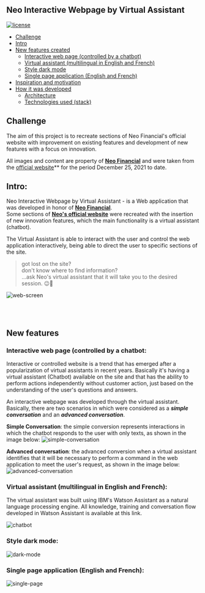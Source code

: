 ## Neo Interactive Webpage by Virtual Assistant

[![license](https://img.shields.io/github/license/DAVFoundation/captain-n3m0.svg?style=flat-square)](https://github.com/matheusicaro/challenge-interactive-webpage-by-virtual-assistant/blob/main/LICENSE)

- [Challenge](#challenge)
- [Intro](#intro)
- [New features created](#features)
  - [Interactive web page (controlled by a chatbot)](<#interactive-web-page-(controlled-by-a-chatbot)>)
  - [Virtual assistant (multilingual in English and French)](<#virtual-assistant-(multilingual-in-english-and-french)>)
  - [Style dark mode](#style-dark-mode)
  - [Single page application (English and French)](<#single-page-application-(english-and-french)>)
- [Inspiration and motivation](#inspiration-and-motivation)
- [How it was developed](#how-it-was-developed)
  - [Architecture](#architecture)
  - [Technologies used (stack)](<#technologies-used-(stack)>)

## Challenge

The aim of this project is to recreate sections of Neo Financial's official website with improvement on existing features and development of new features with a focus on innovation.

All images and content are property of **[Neo Financial](https://www.neofinancial.com/)** and were taken from the [official website](https://www.neofinancial.com/)\*\* for the period December 25, 2021 to date.

## Intro:

Neo Interactive Webpage by Virtual Assistant - is a Web application that was developed in honor of **[Neo Financial](https://www.neofinancial.com/)**. <br>
Some sections of **[Neo's official website](https://www.neofinancial.com/)** were recreated with the insertion of new innovation features, which the main functionality is a virtual assistant (chatbot).

The Virtual Assistant is able to interact with the user and control the web application interactively, being able to direct the user to specific sections of the site.

> got lost on the site? <br>
> don't know where to find information? <br>
> ...ask Neo's virtual assistant that it will take you to the desired session. 😉🖤

![web-screen](https://github.com/matheusicaro/challenge-interactive-webpage-by-virtual-assistant/blob/main/data/images/interactive-web-screen-shot.gif)

<br>
<br>

## New features

### Interactive web page (controlled by a chatbot:

Interactive or controlled website is a trend that has emerged after a popularization of virtual assistants in recent years. Basically it's having a virtual assistant (Chatbot) available on the site and that has the ability to perform actions independently without customer action, just based on the understanding of the user's questions and answers.

An interactive webpage was developed through the virtual assistant. Basically, there are two scenarios in which were considered as a **_simple conversation_** and an **_advanced conversation_**.

**Simple Conversation**: the simple conversion represents interactions in which the chatbot responds to the user with only texts, as shown in the image below:
![simple-conversation](https://github.com/matheusicaro/challenge-interactive-webpage-by-virtual-assistant/blob/main/data/images/feature-interactive-webpage-simple-conversation.png)

**Advanced conversation**: the advanced conversion when a virtual assistant identifies that it will be necessary to perform a command in the web application to meet the user's request, as shown in the image below:
![advanced-conversation](https://github.com/matheusicaro/challenge-interactive-webpage-by-virtual-assistant/blob/main/data/images/feature-interactive-webpage-advanced-conversation.png)

### Virtual assistant (multilingual in English and French):

The virtual assistant was built using IBM's Watson Assistant as a natural language processing engine. All knowledge, training and conversation flow developed in Watson Assistant is available at this link.

![chatbot](https://github.com/matheusicaro/challenge-interactive-webpage-by-virtual-assistant/blob/main/data/images/feature-interactive-webpage-chatbot.gif)

### Style dark mode:

![dark-mode](https://github.com/matheusicaro/challenge-interactive-webpage-by-virtual-assistant/blob/main/data/images/interactive-web-screen-dark-mode.gif)

### Single page application (English and French):

![single-page](https://github.com/matheusicaro/challenge-interactive-webpage-by-virtual-assistant/blob/main/data/images/interactive-web-screen-single-page.gif)
